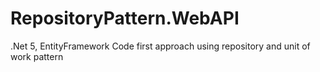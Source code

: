 # RepositoryPattern.WebAPI
.Net 5, EntityFramework Code first approach using repository and unit of work pattern
